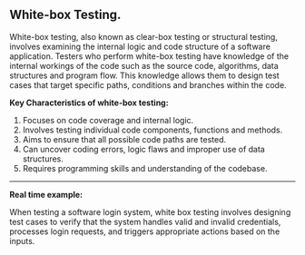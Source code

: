 ﻿## White-box Testing. ##

White-box testing, also known as clear-box testing or structural testing, involves examining the internal logic and code structure of a software application. Testers who perform white-box testing have knowledge of the internal workings of the code such as the source code, algorithms, data structures and program flow. This knowledge allows them to design test cases that target specific paths, conditions and branches within the code.

**Key Characteristics of white-box testing:**

1) Focuses on code coverage and internal logic.
1) Involves testing individual code components, functions and methods.
1) Aims to ensure that all possible code paths are tested.
1) Can uncover coding errors, logic flaws and improper use of data structures.
1) Requires programming skills and understanding of the codebase.
---
**Real time example:**

When testing a software login system, white box testing involves designing test cases to verify that the system handles valid and invalid credentials, processes login requests, and triggers appropriate actions based on the inputs.


